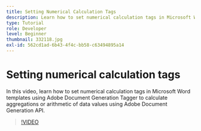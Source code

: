 ```yaml
---
title: Setting Numerical Calculation Tags
description: Learn how to set numerical calculation tags in Microsoft Word templates using Adobe Document Generation Tagger to calculate aggregations or arithmetic of data values using Adobe Document Generation API
type: Tutorial
role: Developer
level: Beginner
thumbnail: 332118.jpg
exl-id: 562cd1ad-6b43-4f4c-bb58-c63494895a14
---
```

# Setting numerical calculation tags

In this video, learn how to set numerical calculation tags in Microsoft Word templates using Adobe Document Generation Tagger to calculate aggregations or arithmetic of data values using Adobe Document Generation API.

>[!VIDEO](https://video.tv.adobe.com/v/332118?hidetitle=true)
